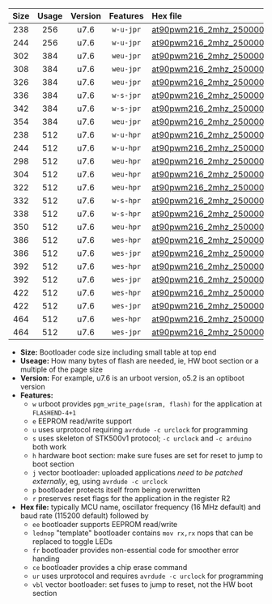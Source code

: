 |Size|Usage|Version|Features|Hex file|
|:-:|:-:|:-:|:-:|:--|
|238|256|u7.6|`w-u-jpr`|[at90pwm216_2mhz_250000bps_ur_vbl.hex](https://raw.githubusercontent.com/stefanrueger/urboot/main//at90pwm216_2mhz_250000bps_ur_vbl.hex)|
|244|256|u7.6|`w-u-jpr`|[at90pwm216_2mhz_250000bps_lednop_ur_vbl.hex](https://raw.githubusercontent.com/stefanrueger/urboot/main//at90pwm216_2mhz_250000bps_lednop_ur_vbl.hex)|
|302|384|u7.6|`weu-jpr`|[at90pwm216_2mhz_250000bps_ee_ur_vbl.hex](https://raw.githubusercontent.com/stefanrueger/urboot/main//at90pwm216_2mhz_250000bps_ee_ur_vbl.hex)|
|308|384|u7.6|`weu-jpr`|[at90pwm216_2mhz_250000bps_ee_lednop_ur_vbl.hex](https://raw.githubusercontent.com/stefanrueger/urboot/main//at90pwm216_2mhz_250000bps_ee_lednop_ur_vbl.hex)|
|326|384|u7.6|`weu-jpr`|[at90pwm216_2mhz_250000bps_ee_lednop_fr_ur_vbl.hex](https://raw.githubusercontent.com/stefanrueger/urboot/main//at90pwm216_2mhz_250000bps_ee_lednop_fr_ur_vbl.hex)|
|336|384|u7.6|`w-s-jpr`|[at90pwm216_2mhz_250000bps_vbl.hex](https://raw.githubusercontent.com/stefanrueger/urboot/main//at90pwm216_2mhz_250000bps_vbl.hex)|
|342|384|u7.6|`w-s-jpr`|[at90pwm216_2mhz_250000bps_lednop_vbl.hex](https://raw.githubusercontent.com/stefanrueger/urboot/main//at90pwm216_2mhz_250000bps_lednop_vbl.hex)|
|354|384|u7.6|`weu-jpr`|[at90pwm216_2mhz_250000bps_ee_lednop_fr_ce_ur_vbl.hex](https://raw.githubusercontent.com/stefanrueger/urboot/main//at90pwm216_2mhz_250000bps_ee_lednop_fr_ce_ur_vbl.hex)|
|238|512|u7.6|`w-u-hpr`|[at90pwm216_2mhz_250000bps_ur.hex](https://raw.githubusercontent.com/stefanrueger/urboot/main//at90pwm216_2mhz_250000bps_ur.hex)|
|244|512|u7.6|`w-u-hpr`|[at90pwm216_2mhz_250000bps_lednop_ur.hex](https://raw.githubusercontent.com/stefanrueger/urboot/main//at90pwm216_2mhz_250000bps_lednop_ur.hex)|
|298|512|u7.6|`weu-hpr`|[at90pwm216_2mhz_250000bps_ee_ur.hex](https://raw.githubusercontent.com/stefanrueger/urboot/main//at90pwm216_2mhz_250000bps_ee_ur.hex)|
|304|512|u7.6|`weu-hpr`|[at90pwm216_2mhz_250000bps_ee_lednop_ur.hex](https://raw.githubusercontent.com/stefanrueger/urboot/main//at90pwm216_2mhz_250000bps_ee_lednop_ur.hex)|
|322|512|u7.6|`weu-hpr`|[at90pwm216_2mhz_250000bps_ee_lednop_fr_ur.hex](https://raw.githubusercontent.com/stefanrueger/urboot/main//at90pwm216_2mhz_250000bps_ee_lednop_fr_ur.hex)|
|332|512|u7.6|`w-s-hpr`|[at90pwm216_2mhz_250000bps.hex](https://raw.githubusercontent.com/stefanrueger/urboot/main//at90pwm216_2mhz_250000bps.hex)|
|338|512|u7.6|`w-s-hpr`|[at90pwm216_2mhz_250000bps_lednop.hex](https://raw.githubusercontent.com/stefanrueger/urboot/main//at90pwm216_2mhz_250000bps_lednop.hex)|
|350|512|u7.6|`weu-hpr`|[at90pwm216_2mhz_250000bps_ee_lednop_fr_ce_ur.hex](https://raw.githubusercontent.com/stefanrueger/urboot/main//at90pwm216_2mhz_250000bps_ee_lednop_fr_ce_ur.hex)|
|386|512|u7.6|`wes-hpr`|[at90pwm216_2mhz_250000bps_ee.hex](https://raw.githubusercontent.com/stefanrueger/urboot/main//at90pwm216_2mhz_250000bps_ee.hex)|
|386|512|u7.6|`wes-jpr`|[at90pwm216_2mhz_250000bps_ee_vbl.hex](https://raw.githubusercontent.com/stefanrueger/urboot/main//at90pwm216_2mhz_250000bps_ee_vbl.hex)|
|392|512|u7.6|`wes-hpr`|[at90pwm216_2mhz_250000bps_ee_lednop.hex](https://raw.githubusercontent.com/stefanrueger/urboot/main//at90pwm216_2mhz_250000bps_ee_lednop.hex)|
|392|512|u7.6|`wes-jpr`|[at90pwm216_2mhz_250000bps_ee_lednop_vbl.hex](https://raw.githubusercontent.com/stefanrueger/urboot/main//at90pwm216_2mhz_250000bps_ee_lednop_vbl.hex)|
|422|512|u7.6|`wes-hpr`|[at90pwm216_2mhz_250000bps_ee_lednop_fr.hex](https://raw.githubusercontent.com/stefanrueger/urboot/main//at90pwm216_2mhz_250000bps_ee_lednop_fr.hex)|
|422|512|u7.6|`wes-jpr`|[at90pwm216_2mhz_250000bps_ee_lednop_fr_vbl.hex](https://raw.githubusercontent.com/stefanrueger/urboot/main//at90pwm216_2mhz_250000bps_ee_lednop_fr_vbl.hex)|
|464|512|u7.6|`wes-hpr`|[at90pwm216_2mhz_250000bps_ee_lednop_fr_ce.hex](https://raw.githubusercontent.com/stefanrueger/urboot/main//at90pwm216_2mhz_250000bps_ee_lednop_fr_ce.hex)|
|464|512|u7.6|`wes-jpr`|[at90pwm216_2mhz_250000bps_ee_lednop_fr_ce_vbl.hex](https://raw.githubusercontent.com/stefanrueger/urboot/main//at90pwm216_2mhz_250000bps_ee_lednop_fr_ce_vbl.hex)|

- **Size:** Bootloader code size including small table at top end
- **Useage:** How many bytes of flash are needed, ie, HW boot section or a multiple of the page size
- **Version:** For example, u7.6 is an urboot version, o5.2 is an optiboot version
- **Features:**
  + `w` urboot provides `pgm_write_page(sram, flash)` for the application at `FLASHEND-4+1`
  + `e` EEPROM read/write support
  + `u` uses urprotocol requiring `avrdude -c urclock` for programming
  + `s` uses skeleton of STK500v1 protocol; `-c urclock` and `-c arduino` both work
  + `h` hardware boot section: make sure fuses are set for reset to jump to boot section
  + `j` vector bootloader: uploaded applications *need to be patched externally*, eg, using `avrdude -c urclock`
  + `p` bootloader protects itself from being overwritten
  + `r` preserves reset flags for the application in the register R2
- **Hex file:** typically MCU name, oscillator frequency (16 MHz default) and baud rate (115200 default) followed by
  + `ee` bootloader supports EEPROM read/write
  + `lednop` "template" bootloader contains `mov rx,rx` nops that can be replaced to toggle LEDs
  + `fr` bootloader provides non-essential code for smoother error handing
  + `ce` bootloader provides a chip erase command
  + `ur` uses urprotocol and requires `avrdude -c urclock` for programming
  + `vbl` vector bootloader: set fuses to jump to reset, not the HW boot section
